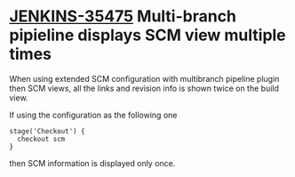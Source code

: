 # [JENKINS-35475](https://issues.jenkins-ci.org/browse/JENKINS-35475) Multi-branch pipieline displays SCM view multiple times

When using extended SCM configuration with multibranch pipeline plugin
then SCM views, all the links and revision info is shown twice on the
build view.

If using the configuration as the following one
```
stage('Checkout') {
  checkout scm
}
```
then SCM information is displayed only once.